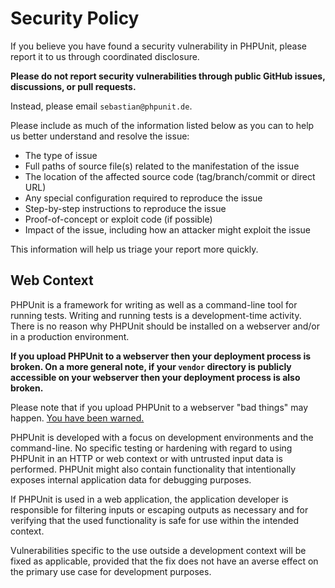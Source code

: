 # Security Policy

If you believe you have found a security vulnerability in PHPUnit, please report it to us through coordinated disclosure.

**Please do not report security vulnerabilities through public GitHub issues, discussions, or pull requests.**

Instead, please email `sebastian@phpunit.de`.

Please include as much of the information listed below as you can to help us better understand and resolve the issue:

-   The type of issue
-   Full paths of source file(s) related to the manifestation of the issue
-   The location of the affected source code (tag/branch/commit or direct URL)
-   Any special configuration required to reproduce the issue
-   Step-by-step instructions to reproduce the issue
-   Proof-of-concept or exploit code (if possible)
-   Impact of the issue, including how an attacker might exploit the issue

This information will help us triage your report more quickly.

## Web Context

PHPUnit is a framework for writing as well as a command-line tool for running tests. Writing and running tests is a development-time activity. There is no reason why PHPUnit should be installed on a webserver and/or in a production environment.

**If you upload PHPUnit to a webserver then your deployment process is broken. On a more general note, if your `vendor` directory is publicly accessible on your webserver then your deployment process is also broken.**

Please note that if you upload PHPUnit to a webserver "bad things" may happen. [You have been warned.](https://thephp.cc/articles/phpunit-a-security-risk)

PHPUnit is developed with a focus on development environments and the command-line. No specific testing or hardening with regard to using PHPUnit in an HTTP or web context or with untrusted input data is performed. PHPUnit might also contain functionality that intentionally exposes internal application data for debugging purposes.

If PHPUnit is used in a web application, the application developer is responsible for filtering inputs or escaping outputs as necessary and for verifying that the used functionality is safe for use within the intended context.

Vulnerabilities specific to the use outside a development context will be fixed as applicable, provided that the fix does not have an averse effect on the primary use case for development purposes.
